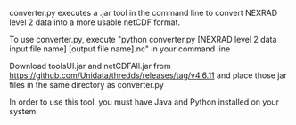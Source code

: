 converter.py executes a .jar tool in the command line to convert NEXRAD level 2 data into a more usable netCDF format.

To use converter.py, execute "python converter.py [NEXRAD level 2 data input file name] [output file name].nc" in your command line

Download toolsUI.jar and netCDFAll.jar from https://github.com/Unidata/thredds/releases/tag/v4.6.11 
and place those jar files in the same directory as converter.py

In order to use this tool, you must have Java and Python installed on your system
